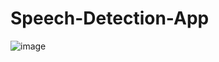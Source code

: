 # Speech-Detection-App

![image](https://user-images.githubusercontent.com/61896414/177661644-5b4c406a-79b4-48f1-9e34-dc8476b4786b.png)
